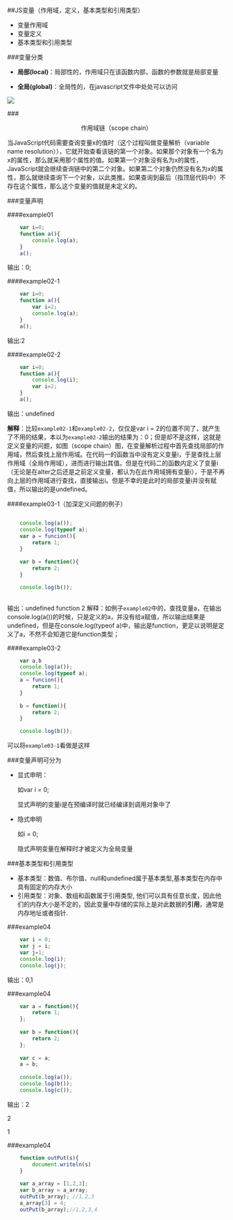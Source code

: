 ##JS变量（作用域，定义，基本类型和引用类型）

- 变量作用域
- 变量定义
- 基本类型和引用类型


###变量分类
- **局部(local)**：局部性的，作用域只在该函数内部，函数的参数就是局部变量

- **全局(global)**：全局性的，在javascript文件中处处可以访问


![](http://t100.qpic.cn/mblogpic/220b807af85c27c8ade2/2000)
		
###<div style="text-align:center">作用域链（scope chain）</div>

当JavaScript代码需要查询变量x的值时（这个过程叫做变量解析（variable name resolution）），它就开始查看该链的第一个对象。如果那个对象有一个名为x的属性，那么就采用那个属性的值。如果第一个对象没有名为x的属性，JavaScript就会继续查询链中的第二个对象。如果第二个对象仍然没有名为x的属性，那么就继续查询下一个对象，以此类推。如果查询到最后（指顶层代码中）不存在这个属性，那么这个变量的值就是未定义的。


###变量声明

####example01

```javaScript
	var i=0;
	function a(){
		console.log(a);
	}
	a();
```
输出：0;

####example02-1
```javaScript
	var i=0;
	function a(){
		var i=2;
		console.log(a);
	}
	a();
```
输出:2

####example02-2
```javaScript
	var i=0;
	function a(){
		console.log(i);
		var i=2;
	}
	a();
```
输出：undefined

**解释**：比较`example02-1`和`example02-2`，仅仅是var i = 2的位置不同了，就产生了不用的结果，本以为`example02-2`输出的结果为：0；但是却不是这样，这就是定义变量的问题，如图（scope chain）图，在变量解析过程中首先查找局部的作用域，然后查找上层作用域。在代码一的函数当中没有定义变量i，于是查找上层作用域（全局作用域），进而进行输出其值。但是在代码二的函数内定义了变量i（无论是在alter之后还是之前定义变量，都认为在此作用域拥有变量i），于是不再向上层的作用域进行查找，直接输出i。但是不幸的是此时的局部变量i并没有赋值，所以输出的是undefined。

####example03-1（加深定义问题的例子）
```javaScript

	console.log(a());
	console.log(typeof a);
	var a = funcion(){
		return 1;
	}
	
	var b = function(){
		return 2;
	}

	console.log(b());
	
```
输出：undefined
function
2
解释：如例子`example02`中的，查找变量a，在输出console.log(a())的时候，只是定义的a，并没有给a赋值，所以输出结果是undefined，但是在console.log(typeof a)中，输出是function，更足以说明是定义了a，不然不会知道它是function类型；

####example03-2
```javaScript
	var a,b
	console.log(a());
	console.log(typeof a);
	a = funcion(){
		return 1;
	}
	
	b = function(){
		return 2;
	}

	console.log(b());

```
可以将`example03-1`看做是这样

###变量声明可分为
- 显式申明：
	
	如var i = 0;
	
	显式声明的变量i是在预编译时就已经编译到调用对象中了

- 隐式申明

	如i = 0;

	隐式声明变量在解释时才被定义为全局变量
	
###基本类型和引用类型
- 基本类型：数值、布尔值、null和undefined属于基本类型,基本类型在内存中具有固定的内存大小
- 引用类型：对象、数组和函数属于引用类型, 他们可以具有任意长度，因此他们的内存大小是不定的，因此变量中存储的实际上是对此数据的**引用**，通常是内存地址或者指针.

###example04
```javaScript
	var i = 0;
	var j = i;
	var j=1;
	console.log(i);
	console.log(j);
```
输出：0,1

###example04
```javaScript
	var a = function(){
    	return 1;
	};
	
	var b = function(){
	    return 2;
	};
	
	var c = a;
	a = b;
	
	console.log(a());
	console.log(b());
	console.log(c());

```
输出：2

2

1


###example04

```javaScript
	function outPut(s){ 
		document.writeln(s) 
	} 
	
	var a_array = [1,2,3]; 
	var b_array = a_array; 
	outPut(b_array); //1,2,3 
	a_array[3] = 4; 
	outPut(b_array);//1,2,3,4 

```
